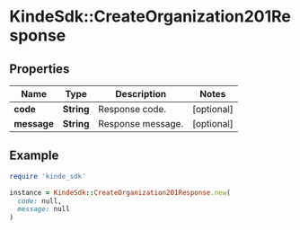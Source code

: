 # KindeSdk::CreateOrganization201Response

## Properties

| Name | Type | Description | Notes |
| ---- | ---- | ----------- | ----- |
| **code** | **String** | Response code. | [optional] |
| **message** | **String** | Response message. | [optional] |

## Example

```ruby
require 'kinde_sdk'

instance = KindeSdk::CreateOrganization201Response.new(
  code: null,
  message: null
)
```

